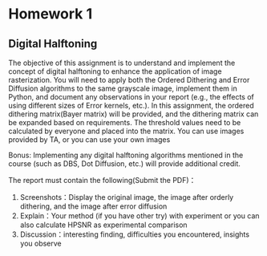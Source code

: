 # Homework 1

## Digital Halftoning

The objective of this assignment is to understand and implement the concept of digital halftoning to enhance the application of image rasterization.
You will need to apply both the Ordered Dithering and Error Diffusion algorithms to the same grayscale image, implement them in Python, and document any observations in your report (e.g., the effects of using different sizes of Error kernels, etc.). 
In this assignment, the ordered dithering matrix(Bayer matrix) will be provided, and the dithering matrix can be expanded based on requirements. The threshold values need to be calculated by everyone and placed into the matrix. You can use images provided by TA, or you can use your own images

Bonus: Implementing any digital halftoning algorithms mentioned in the course (such as DBS, Dot Diffusion, etc.) will provide additional credit.

The report must contain the following(Submit the PDF)：
1. Screenshots：Display the original image, the image after orderly dithering, and the image after error diffusion
2. Explain：Your method (if you have other try) with experiment or you can also calculate HPSNR as experimental comparison
3. Discussion：interesting finding, difficulties you encountered, insights you observe







